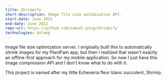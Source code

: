 ```yaml
---
title: Shrimpify
short-description: Image file size optimization API.
start-date: June 2022
end-date: June 2022
repo-url: https://github.com/samuel-ping/shrimpify
technologies: Golang
---
```


Image file size optimization server. I originally built this to automatically shrink images for my PlantFam app, but then I realized that wasn't exactly an offline-first approach for my mobile application. So now I just have this image compression API and I don't know what to do with it.

This project is named after my little Echeveria fleur blanc succulent, Shrimp.
